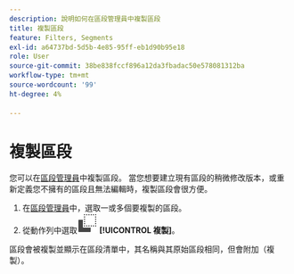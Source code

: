 ```yaml
---
description: 說明如何在區段管理員中複製區段
title: 複製區段
feature: Filters, Segments
exl-id: a64737bd-5d5b-4e85-95ff-eb1d90b95e18
role: User
source-git-commit: 38be838fccf896a12da3fbadac50e578081312ba
workflow-type: tm+mt
source-wordcount: '99'
ht-degree: 4%

---
```


# 複製區段

您可以在[區段管理員](seg-manage.md)中複製區段。 當您想要建立現有區段的稍微修改版本，或重新定義您不擁有的區段且無法編輯時，複製區段會很方便。

1. 在[區段管理員](seg-manage.md)中，選取一或多個要複製的區段。
1. 從動作列中選取![複製](/help/assets/icons/Copy.svg) **[!UICONTROL 複製]**。

區段會被複製並顯示在區段清單中，其名稱與其原始區段相同，但會附加（複製）。
